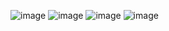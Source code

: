 ![image](https://user-images.githubusercontent.com/3519706/165944748-f2119d58-09e9-4337-8252-4dd0f8845f37.png)
![image](https://user-images.githubusercontent.com/3519706/165944801-67efc61f-a5ff-4488-86a8-d811dfb40666.png)
![image](https://user-images.githubusercontent.com/3519706/165944933-c2adef2f-a053-47bc-954f-3ebb75f2aba2.png)
![image](https://user-images.githubusercontent.com/3519706/165944998-91774728-fb53-4fca-a4b8-b2fc1b637915.png)
